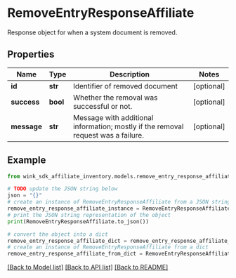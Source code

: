 # RemoveEntryResponseAffiliate

Response object for when a system document is removed.

## Properties

Name | Type | Description | Notes
------------ | ------------- | ------------- | -------------
**id** | **str** | Identifier of removed document | [optional] 
**success** | **bool** | Whether the removal was successful or not. | [optional] 
**message** | **str** | Message with additional information; mostly if the removal request was a failure. | [optional] 

## Example

```python
from wink_sdk_affiliate_inventory.models.remove_entry_response_affiliate import RemoveEntryResponseAffiliate

# TODO update the JSON string below
json = "{}"
# create an instance of RemoveEntryResponseAffiliate from a JSON string
remove_entry_response_affiliate_instance = RemoveEntryResponseAffiliate.from_json(json)
# print the JSON string representation of the object
print(RemoveEntryResponseAffiliate.to_json())

# convert the object into a dict
remove_entry_response_affiliate_dict = remove_entry_response_affiliate_instance.to_dict()
# create an instance of RemoveEntryResponseAffiliate from a dict
remove_entry_response_affiliate_from_dict = RemoveEntryResponseAffiliate.from_dict(remove_entry_response_affiliate_dict)
```
[[Back to Model list]](../README.md#documentation-for-models) [[Back to API list]](../README.md#documentation-for-api-endpoints) [[Back to README]](../README.md)


